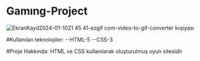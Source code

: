 # Gamıng-Project

![EkranKayd2024-01-1021 45 41-ezgif com-video-to-gif-converter kopyası](https://github.com/emelzorlu/Gam-ng-Project/assets/147662992/c4dee445-d67d-486a-a350-00e74ac465d9)


#Kullanılan teknolojiler:
--HTML-5
--CSS-3

#Proje Hakkında:
HTML ve CSS kullanılarak oluşturulmuş oyun sitesidir


